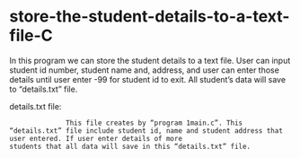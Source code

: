 # store-the-student-details-to-a-text-file-C
In this program we can store the student details to a text file. User can input student id number, student name and, address, and user can enter those details until user enter -99 for student id to exit. All student’s data will save to “details.txt” file.


details.txt file:

                  This file creates by “program 1main.c”. This “details.txt” file include student id, name and student address that user entered. If user enter details of more                       students that all data will save in this “details.txt” file.
                  
                  
                  
